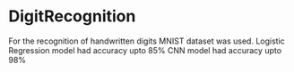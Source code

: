 # DigitRecognition

For the recognition of handwritten digits MNIST dataset was used.
Logistic Regression model had accuracy upto 85%
CNN model had accuracy upto 98%
